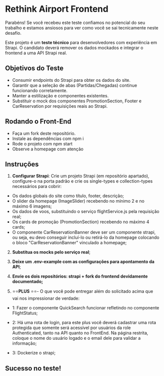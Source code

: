 # Rethink Airport Frontend

Parabéns! Se você recebeu este teste confiamos no potencial do seu trabalho e estamos ansiosos para ver como você se sai tecnicamente neste desafio.

Este projeto é um **teste técnico** para desenvolvedores com experiência em Strapi.
O candidato deverá remover os dados mockados e integrar o frontend a uma API Strapi real.

## Objetivos do Teste

- Consumir endpoints do Strapi para obter os dados do site.
- Garantir que a seleção de abas (Partidas/Chegadas) continue funcionando corretamente.
- Manter a estilização e componentes existentes.
- Substituir o mock dos componentes PromotionSection, Footer e CarReservation por requisições reais ao Strapi.

## Rodando o Front-End

- Faça um fork deste repositório.
- Instale as dependências com npm i
- Rode o projeto com npm start
- Observe a homepage com atenção

## Instruções

1. **Configurar Strapi**: Crie um projeto Strapi (em repositório apartado), configure-o na porta padrão e crie os single-types e collection-types necessários para cobrir:

- Os dados globais do site como título, footer, descrição;
- O slider da homepage (ImageSlider) recebendo no mínimo 2 e no máximo 6 imagens;
- Os dados de voos, substituindo o serviço flightService.js pela requisição real;
- Os cards de promoção (PromotionSection) recebendo no máximo 4 cards;
- O componente CarReservationBanner deve ser um componente strapi, ou seja, eu devo conseguir incluí-lo ou retirá-lo da homepage colocando o bloco "CarReservationBanner" vinculado a homepage;

2. **Substitua os mocks pelo serviço real**;
3. **Deixe um .env-example com as configurações para apontamento da API**;
4. **Envie os dois repositórios: strapi + fork do frontend devidamente documentado;**

5. ⭐⭐**PLUS** ⭐⭐- O que você pode entregar além do solicitado acima que vai nos impressionar de verdade:

- 1: Fazer o componente QuickSearch funcionar refletindo no componente FlightStatus;

- 2: Há uma rota de login, para este plus você deverá cadastrar uma rota protegida que somente será acessível por usuários da role Authenticated, tanto na API quanto no FrontEnd. Na página restrita, coloque o nome do usuário logado e o email dele para validar a informação;

- 3: Dockerize o strapi;

## Sucesso no teste!
